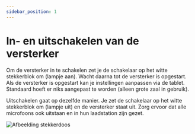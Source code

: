 ```yaml
---
sidebar_position: 1
---
```


# In- en uitschakelen van de versterker

Om de versterker in te schakelen zet je de schakelaar op het witte stekkerblok om (lampje aan). Wacht daarna tot de versterker is opgestart. Als de versterker is opgestart kan je instellingen aanpassen via de tablet. Standaard hoeft er niks aangepast te worden (alleen grote zaal in gebruik). 

Uitschakelen gaat op dezelfde manier. Je zet de schakelaar op het witte stekkerblok om (lampje uit) en de versterker staat uit. Zorg ervoor dat alle microfoons ook uitstaan en in hun laadstation zijn gezet.

![Afbeelding stekkerdoos](/img/handleiding/IMG_0827.JPG)

